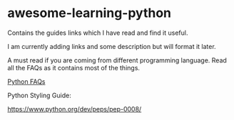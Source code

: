 # awesome-learning-python
Contains the guides links which I have read and find it useful.

I am currently adding links and some description but will format it later. 

A must read if you are coming from different programming language. Read all the FAQs as it contains most of the things. 

[Python FAQs](https://docs.python.org/3/faq/index.html)

Python Styling Guide:

https://www.python.org/dev/peps/pep-0008/
